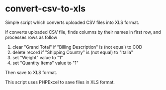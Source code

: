 convert-csv-to-xls
==================

Simple script which converts uploaded CSV files into XLS format.

If converts uploaded CSV file, finds columns by their names in first row, and processes rows as follow

1) clear "Grand Total" if "Billing Description" is (not equal) to COD
2) delete record if "Shipping Country" is (not equal) to "Italia"
2) set "Weight" value to "1"
4) set "Quantity Items" value to "1" 

Then save to XLS format.

This script uses PHPExcel to save files in XLS format.
